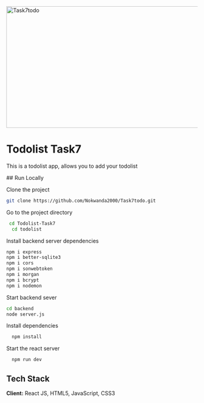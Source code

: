 <img src="https://socialify.git.ci/Nokwanda2000/Task7todo/image?language=1&owner=1&name=1&stargazers=1&theme=Light" alt="Task7todo" width="640" height="320" />

<h1>Todolist Task7</h1>
<p>This is a todolist app, allows you to add your todolist</p>
## Run Locally

Clone the project
```bash
git clone https://github.com/Nokwanda2000/Task7todo.git
```
Go to the project directory
```bash
 cd Todolist-Task7
  cd todolist
```
Install backend server dependencies
```bash
npm i express
npm i better-sqlite3
npm i cors
npm i sonwebtoken
npm i morgan
npm i bcrypt
npm i nodemon
```
Start backend sever
```bash
cd backend
node server.js
```

Install dependencies
```bash
  npm install
```

Start the react server
```bash
  npm run dev
```

## Tech Stack

**Client:** React JS, HTML5, JavaScript, CSS3

